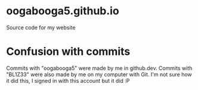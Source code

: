 # oogabooga5.github.io
Source code for my website

# Confusion with commits
Commits with "oogabooga5" were made by me in github.dev.
Commits with "BL1Z33" were also made by me on my computer with Git.
I'm not sure how it did this, I signed in with this account but it did :P
